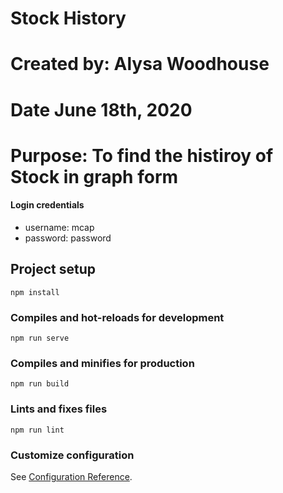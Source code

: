 # Stock History
# Created by: Alysa Woodhouse
# Date June 18th, 2020
# Purpose: To find the histiroy of Stock  in graph form

#### Login credentials
- username: mcap
- password: password



## Project setup
```
npm install
```

### Compiles and hot-reloads for development
```
npm run serve
```

### Compiles and minifies for production
```
npm run build
```

### Lints and fixes files
```
npm run lint
```

### Customize configuration
See [Configuration Reference](https://cli.vuejs.org/config/).
